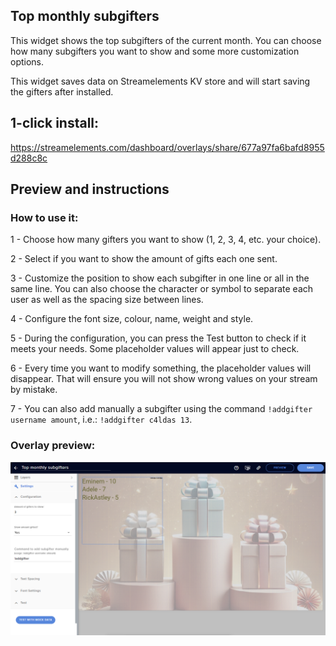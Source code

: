 <h2 id="widget-name" class="widget-name">Top monthly subgifters</h2>
<p id="description" class="description">This widget shows the top subgifters of the current month. You can choose how many subgifters you want to show and some more customization options.</p>
<p>This widget saves data on Streamelements KV store and will start saving the gifters after installed. </p>

<h2>1-click install:</h2>
<p><a href="https://streamelements.com/dashboard/overlays/share/677a97fa6bafd8955d288c8c">https://streamelements.com/dashboard/overlays/share/677a97fa6bafd8955d288c8c</a></p>
<h2>Preview and instructions</h2>
<h3>How to use it:</h3>
<p>1 - Choose how many gifters you want to show (1, 2, 3, 4, etc. your choice).</p>
<p>2 - Select if you want to show the amount of gifts each one sent.</p>
<p>3 - Customize the position to show each subgifter in one line or all in the same line. You can also choose the character or symbol to separate each user as well as the spacing size between lines.</p>
<p>4 - Configure the font size, colour, name, weight and style.</p>
<p>5 - During the configuration, you can press the Test button to check if it meets your needs. Some placeholder values will appear just to check.</p>
<p>6 - Every time you want to modify something, the placeholder values will disappear. That will ensure you will not show wrong values on your stream by mistake.</p>
<p>7 - You can also add manually a subgifter using the command <code>!addgifter username amount</code>, i.e.: <code>!addgifter c4ldas 13</code>.</p>
<h3>Overlay preview:</h3>
<p><img src="https://github.com/c4ldas/streamelements-widgets/blob/main/top-monthly-subgifters/widget.png" alt="Overlay Preview"></p>
